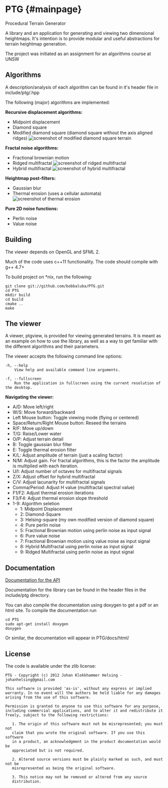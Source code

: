 PTG                                    {#mainpage}
===

Procedural Terrain Generator

A library and an application for generating and viewing two dimensional heightmaps.
It's intention is to provide modular and useful abstractions for terrain heightmap generation.

The project was initiated as an assignment for an algorithms course at UNSW

Algorithms
----------

A description/analysis of each algorithm can be found in it's header file in include/ptg/<algorithm>.hpp

The following (major) algorithms are implemented:

**Recursive displacement algorithms:**
* Midpoint displacement
* Diamond square
* Modified diamond square (diamond square without the axis aligned ridges)
  ![screenshot of modified diamond square terrain](http://bobbaluba.github.com/PTG/screenshots/diamondsquare.png)

**Fractal noise algorithms:**
* Fractional brownian motion
* Ridged multifractal
  ![screenshot of ridged multifractal](http://bobbaluba.github.com/PTG/screenshots/ridgedmultifractal.png)
* Hybrid multifractal
  ![screenshot of hybrid multifractal](http://bobbaluba.github.com/PTG/screenshots/hybridmultifractal.png)

**Heightmap post-filters:**
* Gaussian blur
* Thermal erosion (uses a cellular automata)
  ![screenshot of thermal erosion](http://bobbaluba.github.com/PTG/screenshots/hybridmultifractaleroded.png)

**Pure 2D noise functions:**
* Perlin noise
* Value noise

Building
--------

The viewer depends on OpenGL and SFML 2.

Much of the code uses c++11 functionality. The code should compile with g++ 4.7+

To build project on *nix, run the following:

    git clone git://github.com/bobbaluba/PTG.git
    cd PTG
    mkdir build
    cd build
    cmake ..
    make

The viewer
----------------

A viewer, ptgview, is provided for viewing generated terrains. 
It is meant as an example on how to use the library, as well as a way to get familiar with the different algorithms and their parameters.

The viewer accepts the following command line options:

    -h, --help
        View help and available command line arguments.
    
    -f, --fullscreen
        Run the application in fullscreen using the current resolution of the desktop.

**Navigating the viewer:**

* A/D: Move left/right
* W/S: Move forward/backward
* Left Mouse button: Toggle viewing mode (flying or centered)
* Space/Return/Right Mouse button: Reseed the terrains
* R/F: Move up/down
* T/G: Raise/Lower water
* O/P: Adjust terrain detail
* B: Toggle gaussian blur filter
* E: Toggle thermal erosion filter
* K/L: Adjust amplitude of terrain (just a scaling factor)
* N/M: Adjust gain. For fractal algorithms, this is the factor the amplitude is multiplied with each iteration.
* U/I: Adjust number of octaves for multifractal signals
* Z/X: Adjust offset for hybrid multifractal
* C/V: Adjust lacunarity for multifractal signals
* Comma/Period: Adjust H value (multifractal spectral value)
* F1/F2: Adjust thermal erosion iterations
* F3/F4: Adjust thermal erosion slope threshold
* 1-9: Algorithm seletion
    * 1: Midpoint Displacement
    * 2: Diamond-Square
    * 3: Helsing-square (my own modified version of diamond square)
    * 4: Pure perlin noise
    * 5: Fractional Brownian motion using perlin noise as input signal
    * 6: Pure value noise
    * 7: Fractional Brownian motion using value noise as input signal
    * 8: Hybrid Multifractal using perlin noise as input signal
    * 9: Ridged Multifractal using perlin noise as input signal

Documentation
-------------

[Documentation for the API](http://bobbaluba.github.com/PTG/docs/html)

Documentation for the library can be found in the header files in the include/ptg
directory.

You can also compile the documentation using doxygen to get a pdf or an html site.
To compile the documentation run

    cd PTG
    sudo apt-get install doxygen
    doxygen

Or similar, the documentation will appear in PTG/docs/html/

License
-------

The code is available under the zlib license:
    
    PTG - Copyright (c) 2012 Johan Klokkhammer Helsing - johanhelsing@gmail.com
    
    This software is provided 'as-is', without any express or implied
    warranty. In no event will the authors be held liable for any damages
    arising from the use of this software.
    
    Permission is granted to anyone to use this software for any purpose,
    including commercial applications, and to alter it and redistribute it
    freely, subject to the following restrictions:
    
       1. The origin of this software must not be misrepresented; you must not
       claim that you wrote the original software. If you use this software
       in a product, an acknowledgment in the product documentation would be
       appreciated but is not required.

       2. Altered source versions must be plainly marked as such, and must not be
       misrepresented as being the original software.
    
       3. This notice may not be removed or altered from any source
       distribution.
